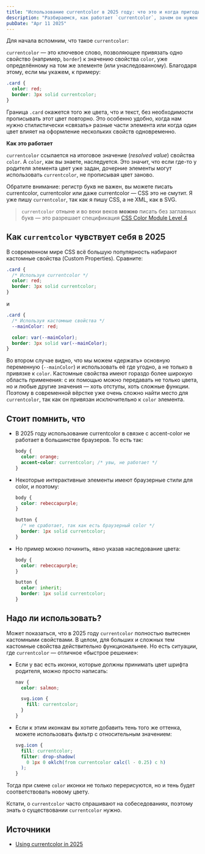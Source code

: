 ```yaml
---
title: "Использование currentcolor в 2025 году: что это и когда пригодится"
description: "Разбираемся, как работает `currentcolor`, зачем он нужен в современном CSS и почему в эпоху кастомных свойств ему всё ещё есть место"
pubDate: "Apr 11 2025"
---
```

Для начала вспомним, что такое `currentcolor`:

`currentcolor` — это ключевое слово, позволяющее привязать одно свойство (например, `border`) к значению свойства `color`, уже определённому на том же элементе (или унаследованному). Благодаря этому, если мы укажем, к примеру:

```css
.card {
  color: red;
  border: 3px solid currentcolor;
}
```

Граница `.card` окажется того же цвета, что и текст, без необходимости прописывать этот цвет повторно. Это особенно удобно, когда нам нужно стилистически «связать» разные части элемента или когда один цвет влияет на оформление нескольких свойств одновременно.

**Как это работает**

`currentcolor` ссылается на итоговое значение (_resolved value_) свойства `color`. А `color`, как вы знаете, наследуется. Это значит, что если где-то у родителя элемента цвет уже задан, дочерние элементы могут использовать `currentcolor`, не прописывая цвет заново.

Обратите внимание: регистр букв не важен, вы можете писать currentcolor, currentcolor или даже currentcolor — CSS это не смутит. Я уже пишу `currentcolor`, так как я пишу CSS, а не XML, как в SVG.

> `currentcolor` отныне и во веки веков **можно** писать без заглавных букв — это разрешает спецификация [CSS Color Module Level 4](https://www.w3.org/TR/css-color-4/#currentcolor-color)


## Как `currentcolor` чувствует себя в 2025
В современном мире CSS всё большую популярность набирают кастомные свойства (Custom Properties). Сравните:

```css
.card {
  /* Используя currentcolor */
  color: red;
  border: 3px solid currentcolor;
}
```

и

```css
.card {
  /* Используя кастомные свойства */
  --mainColor: red;

  color: var(--mainColor);
  border: 3px solid var(--mainColor);
}
```

Во втором случае видно, что мы можем «держать» основную переменную (`--mainColor`) и использовать её где угодно, а не только в привязке к `color`. Кастомные свойства имеют гораздо более широкую область применения: с их помощью можно передавать не только цвета, но и любые другие значения — хоть отступы, хоть сложные функции. Поэтому в современной вёрстке уже очень сложно найти место для `currentcolor`, так как он привязан исключительно к `color` элемента.

## Стоит помнить, что
- В 2025 году использование currentcolor в связке с accent-color не работает в большинстве браузеров. То есть так:
  ```css
  body {
    color: orange;
    accent-color: currentcolor; /* увы, не работает */
  }
  ```
- Некоторые интерактивные элементы имеют браузерные стили для color, и поэтому:
  ```css
  body {
    color: rebeccapurple;
  }

  button {
    /* не сработает, так как есть браузерный color */
    border: 1px solid currentcolor;
  }
  ```
- Но пример можно починить, явно указав наследование цвета:
  ```css
  body {
    color: rebeccapurple;
  }

  button {
    color: inherit;
    border: 1px solid currentcolor;
  }
  ```

## Надо ли использовать?
Может показаться, что в 2025 году `currentcolor` полностью вытеснен кастомными свойствами. В целом, для больших и сложных тем кастомные свойства действительно функциональнее. Но есть ситуации, где `currentcolor` — отличное «быстрое решение»:

- Если у вас есть иконки, которые должны принимать цвет шрифта родителя, можно просто написать:
  ```css
  nav {
    color: salmon;

    svg.icon {
      fill: currentcolor;
    }
  }
  ```
- Если к этим иконкам вы хотите добавить тень того же оттенка, можете использовать фильтр с относительным значением:
  ```css
  svg.icon {
    fill: currentcolor;
    filter: drop-shadow(
      0 1px 0 oklch(from currentcolor calc(l - 0.25) c h)
    );
  }
  ```

Тогда при смене `color` иконки не только перерисуются, но и тень будет соответствовать новому цвету.

Кстати, о `currentcolor` часто спрашивают на собеседованиях, поэтому знать о существовании `currentcolor` нужно.

## Источники
- [Using currentcolor in 2025](https://frontendmasters.com/blog/using-currentcolor-in-2025/)
